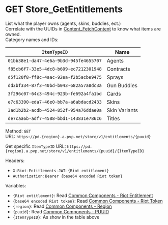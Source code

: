 # GET Store_GetEntitlements

List what the player owns (agents, skins, buddies, ect.)  
Correlate with the UUIDs in [Content_FetchContent](../PVP%20Endpoints/GET%20Content_FetchContent.md) to know what items are owned.   
Category names and IDs:  

`ItemTypeID` | Name
--- | ---
`01bb38e1-da47-4e6a-9b3d-945fe4655707` | Agents
`f85cb6f7-33e5-4dc8-b609-ec7212301948` | Contracts
`d5f120f8-ff8c-4aac-92ea-f2b5acbe9475` | Sprays
`dd3bf334-87f3-40bd-b043-682a57a8dc3a` | Gun Buddies
`3f296c07-64c3-494c-923b-fe692a4fa1bd` | Cards
`e7c63390-eda7-46e0-bb7a-a6abdacd2433` | Skins
`3ad1b2b2-acdb-4524-852f-954a76ddae0a` | Skin Variants
`de7caa6b-adf7-4588-bbd1-143831e786c6` | Titles  


Method: `GET`  
URL: `https://pd.{region}.a.pvp.net/store/v1/entitlements/{puuid}`  

Get specific `ItemTypeID` URL: `https://pd.{region}.a.pvp.net/store/v1/entitlements/{puuid}/{ItemTypeID}`  

Headers:
 - `X-Riot-Entitlements-JWT`: `{Riot entitlement}`
 - `Authorization`: `Bearer {base64 encoded Riot token}`

Variables:
 - `{Riot entitlement}`: Read [Common Components - Riot Entitlement](../common-components.md#riot-entitlement)
 - `{base64 encoded Riot token}`: Read [Common Components - Riot Token](../common-components.md#riot-token)
 - `{region}`: Read [Common Components - Region](../common-components.md#region)
 - `{puuid}`: Read [Common Components - PUUID](../common-components.md#puuid)
 - `{ItemTypeID}`: As show in the table above

